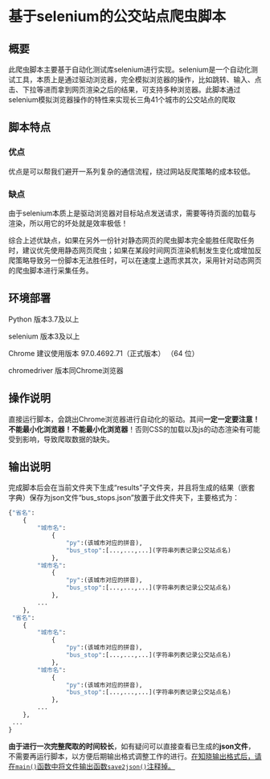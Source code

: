 # 基于selenium的公交站点爬虫脚本

## **概要**

此爬虫脚本主要基于自动化测试库selenium进行实现。selenium是一个自动化测试工具，本质上是通过驱动浏览器，完全模拟浏览器的操作，比如跳转、输入、点击、下拉等进而拿到网页渲染之后的结果，可支持多种浏览器。此脚本通过selenium模拟浏览器操作的特性来实现长三角41个城市的公交站点的爬取

## **脚本特点**

### **优点**

优点是可以帮我们避开一系列复杂的通信流程，绕过网站反爬策略的成本较低。

### **缺点**

由于selenium本质上是驱动浏览器对目标站点发送请求，需要等待页面的加载与渲染，所以用它的坏处就是效率极低！

综合上述优缺点，如果在另外一份针对静态网页的爬虫脚本完全能胜任爬取任务时，建议优先使用静态网页爬虫；如果在某段时间网页渲染机制发生变化或增加反爬策略导致另一份脚本无法胜任时，可以在速度上退而求其次，采用针对动态网页的爬虫脚本进行采集任务。

## 环境部署

Python 版本3.7及以上

selenium 版本3及以上

Chrome 建议使用版本 97.0.4692.71（正式版本） （64 位）

chromedriver 版本同Chrome浏览器

## 操作说明

直接运行脚本，会跳出Chrome浏览器进行自动化的驱动。其间**一定一定要注意！不能最小化浏览器！不能最小化浏览器**！否则CSS的加载以及js的动态渲染有可能受到影响，导致爬取数据的缺失。

## 输出说明

完成脚本后会在当前文件夹下生成“results”子文件夹，并且将生成的结果（嵌套字典）保存为json文件“bus_stops.json”放置于此文件夹下，主要格式为：

```python
{"省名":
	{
        "城市名":
            {
				"py":(该城市对应的拼音),
                "bus_stop":[...,...,...](字符串列表记录公交站点名)
            },
        "城市名":
            {
				"py":(该城市对应的拼音),
                "bus_stop":[...,...,...](字符串列表记录公交站点名)
            },
        ...
    },
 "省名":
	{
        "城市名":
            {
				"py":(该城市对应的拼音),
                "bus_stop":[...,...,...](字符串列表记录公交站点名)
            },
        "城市名":
            {
				"py":(该城市对应的拼音),
                "bus_stop":[...,...,...](字符串列表记录公交站点名)
            },
        ...
    },
 ...
}
```

**由于进行一次完整爬取的时间较长**，如有疑问可以直接查看已生成的**json文件**，不需要再运行脚本，以方便后期输出格式调整工作的进行。<u>在知晓输出格式后，请在`main()`函数中将文件输出函数`save2json()`注释掉。</u>

